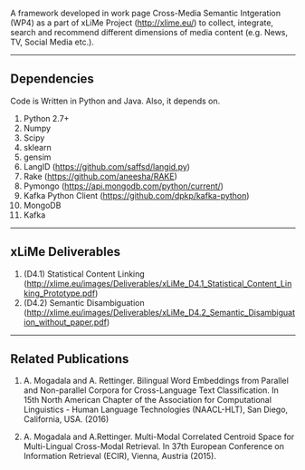 
A framework developed in work page Cross-Media Semantic Intgeration (WP4) as a part of xLiMe Project (http://xlime.eu/) to collect, integrate, search and recommend different dimensions of media content (e.g. News, TV, Social Media etc.). 

-------------------------
Dependencies
-------------------------
Code is Written in Python and Java. Also, it depends on.

1. Python 2.7+
2. Numpy
3. Scipy
4. sklearn
5. gensim 
6. LangID (https://github.com/saffsd/langid.py)
7. Rake (https://github.com/aneesha/RAKE)
8. Pymongo  (https://api.mongodb.com/python/current/)
9. Kafka Python Client (https://github.com/dpkp/kafka-python)
10. MongoDB
11. Kafka

-------------------------
xLiMe Deliverables
-------------------------

1. (D4.1) Statistical Content Linking (http://xlime.eu/images/Deliverables/xLiMe_D4.1_Statistical_Content_Linking_Prototype.pdf)
2. (D4.2) Semantic Disambiguation (http://xlime.eu/images/Deliverables/xLiMe_D4.2_Semantic_Disambiguation_without_paper.pdf)


--------------------------
Related Publications
---------------------------

1. A. Mogadala and A. Rettinger. Bilingual Word Embeddings from Parallel and Non-parallel Corpora for Cross-Language Text Classification. In 15th North American Chapter of the Association for Computational Linguistics - Human Language Technologies (NAACL-HLT), San Diego, California, USA. (2016)

2. A. Mogadala and  A.Rettinger. Multi-Modal Correlated Centroid Space for Multi-Lingual Cross-Modal Retrieval. In 37th European Conference on Information Retrieval (ECIR), Vienna, Austria (2015).
